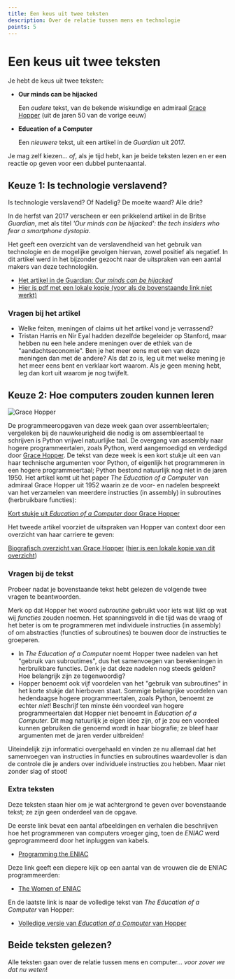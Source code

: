 ```yaml
---
title: Een keus uit twee teksten
description: Over de relatie tussen mens en technologie
points: 5
---
```


# Een keus uit twee teksten

Je hebt de keus uit twee teksten:

-   **Our minds can be hijacked**

    Een *oudere* tekst, van de bekende wiskundige en admiraal [Grace Hopper](https://en.wikipedia.org/wiki/Grace_Hopper) (uit de jaren 50 van de vorige eeuw)

-   **Education of a Computer**

    Een *nieuwere* tekst, uit een artikel in de *Guardian* uit 2017.

Je mag zelf kiezen... *of*, als je tijd hebt, kan je beide teksten lezen en er een reactie op geven voor een dubbel puntenaantal.

## Keuze 1: Is technologie verslavend?

Is technologie verslavend? Of Nadelig? De moeite waard? Alle drie?

In de herfst van 2017 verscheen er een prikkelend artikel in de Britse *Guardian*, met als titel *'Our minds can be hijacked': the tech insiders who fear a smartphone dystopia*.

Het geeft een overzicht van de verslavendheid van het gebruik van technologie en de mogelijke gevolgen hiervan, zowel positief als negatief. In dit artikel werd in het bijzonder gezocht naar de uitspraken van een aantal makers van deze technologiën.

* [Het artikel in de Guardian: *Our minds can be hijacked*](https://www.theguardian.com/technology/2017/oct/05/smartphone-addiction-silicon-valley-dystopia)
* [Hier is pdf met een lokale kopie (voor als de bovenstaande link niet werkt)](assets/Our_minds_can_be_hijacked_Guardian_10_06_2017.pdf)

### Vragen bij het artikel

* Welke feiten, meningen of claims uit het artikel vond je verrassend?
* Tristan Harris en Nir Eyal hadden dezelfde begeleider op Stanford, maar hebben nu een hele andere meningen over de ethiek van de "aandachtseconomie". Ben je het meer eens met een van deze meningen dan met de andere? Als dat zo is, leg uit met welke mening je het meer eens bent en verklaar kort waarom. Als je geen mening hebt, leg dan kort uit waarom je nog twijfelt.

## Keuze 2: Hoe computers zouden kunnen leren

![Grace Hopper](images/grace_hopper.jpg)

De programmeeropgaven van deze week gaan over assembleertalen; vergeleken bij de nauwkeurigheid die nodig is om assembleertaal te schrijven is Python vrijwel natuurlijke taal. De overgang van assembly naar hogere programmeertalen, zoals Python, werd aangemoedigd en verdedigd door [Grace Hopper](https://en.wikipedia.org/wiki/Grace_Hopper). De tekst van deze week is een kort stukje uit een van haar technische argumenten voor Python, of eigenlijk het programmeren in een hogere programmeertaal; Python bestond natuurlijk nog niet in de jaren 1950. Het artikel komt uit het paper *The Education of a Computer* van admiraal Grace Hopper uit 1952 waarin ze de voor- en nadelen bespreekt van het verzamelen van meerdere instructies (in assembly) in subroutines (herbruikbare functies):

[Kort stukje uit *Education of a Computer* door Grace Hopper](assets/hopperEducationOfAComputer1952excerpt.pdf)

Het tweede artikel voorziet de uitspraken van Hopper van context door een overzicht van haar carriere te geven:

[Biografisch overzicht van Grace Hopper](http://cs-www.cs.yale.edu/homes/tap/Files/hopper-story.html)
([hier is een lokale kopie van dit overzicht](assets/Grace_Murray_Hopper.pdf))

### Vragen bij de tekst

Probeer nadat je bovenstaande tekst hebt gelezen de volgende twee vragen te beantwoorden.

Merk op dat Hopper het woord *subroutine* gebruikt voor iets wat lijkt op wat wij *functies* zouden noemen. Het spanningsveld in die tijd was de vraag of het beter is om te programmeren met individuele instructies (in assembly) of om abstracties (functies of subroutines) te bouwen door de instructies te groeperen.

* In *The Education of a Computer* noemt Hopper twee nadelen van het "gebruik van subroutimes", dus het samenvoegen van berekeningen in herbruikbare functies. Denk je dat deze nadelen nog steeds gelden? Hoe belangrijk zijn ze tegenwoordig?
* Hopper benoemt ook vijf voordelen van het "gebruik van subroutines" in het korte stukje dat hierboven staat. Sommige belangrijke voordelen van hedendaagse hogere programmeertalen, zoals Python, benoemt ze echter *niet*! Beschrijf ten minste één voordeel van hogere programmeertalen dat Hopper niet benoemt in *Education of a Computer*. Dit mag natuurlijk je eigen idee zijn, of je zou een voordeel kunnen gebruiken die genoemd wordt in haar biografie; ze bleef haar argumenten met de jaren verder uitbreiden!

Uiteindelijk zijn informatici overgehaald en vinden ze nu allemaal dat het samenvoegen van instructies in functies en subroutines waardevoller is dan de controle die je anders over individuele instructies zou hebben. Maar niet zonder slag of stoot!

### Extra teksten

Deze teksten staan hier om je wat achtergrond te geven over bovenstaande tekst; ze zijn geen onderdeel van de opgave.

De eerste link bevat een aantal afbeeldingen en verhalen die beschrijven hoe het programmeren van computers vroeger ging, toen de *ENIAC* werd geprogrammeerd door het inpluggen van kabels.

* [Programming the ENIAC](http://www.columbia.edu/acis/history/eniac.html)

Deze link geeft een diepere kijk op een aantal van de vrouwen die de ENIAC programmeerden:

* [The Women of ENIAC](assets/womenOfENIAC.pdf)

En de laatste link is naar de volledige tekst van *The Education of a Computer* van Hopper:

* [Volledige versie van *Education of a Computer* van Hopper](assets/educationOfAComputer.pdf)

## Beide teksten gelezen?

Alle teksten gaan over de relatie tussen mens en computer... *voor zover we dat nu weten*!
